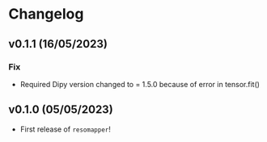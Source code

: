 # Changelog

<!--next-version-placeholder-->

## v0.1.1 (16/05/2023)

### Fix

- Required Dipy version changed to = 1.5.0 because of error in tensor.fit()

## v0.1.0 (05/05/2023)

- First release of `resomapper`!